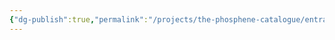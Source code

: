 ```yaml
---
{"dg-publish":true,"permalink":"/projects/the-phosphene-catalogue/entrance-lobby/","hide":true,"tags":["tpc-location"],"noteIcon":""}
---
```


